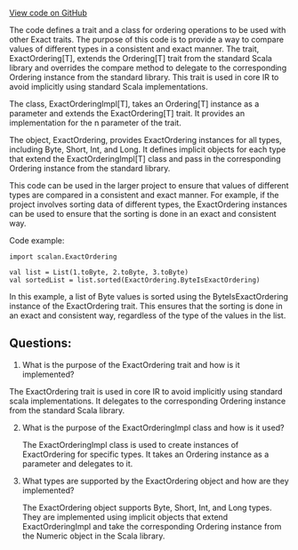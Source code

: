 [View code on GitHub](sigmastate-interpreterhttps://github.com/ScorexFoundation/sigmastate-interpreter/common/shared/src/main/scala/scalan/ExactOrdering.scala)

The code defines a trait and a class for ordering operations to be used with other Exact traits. The purpose of this code is to provide a way to compare values of different types in a consistent and exact manner. The trait, ExactOrdering[T], extends the Ordering[T] trait from the standard Scala library and overrides the compare method to delegate to the corresponding Ordering instance from the standard library. This trait is used in core IR to avoid implicitly using standard Scala implementations.

The class, ExactOrderingImpl[T], takes an Ordering[T] instance as a parameter and extends the ExactOrdering[T] trait. It provides an implementation for the n parameter of the trait.

The object, ExactOrdering, provides ExactOrdering instances for all types, including Byte, Short, Int, and Long. It defines implicit objects for each type that extend the ExactOrderingImpl[T] class and pass in the corresponding Ordering instance from the standard library.

This code can be used in the larger project to ensure that values of different types are compared in a consistent and exact manner. For example, if the project involves sorting data of different types, the ExactOrdering instances can be used to ensure that the sorting is done in an exact and consistent way. 

Code example:

```
import scalan.ExactOrdering

val list = List(1.toByte, 2.toByte, 3.toByte)
val sortedList = list.sorted(ExactOrdering.ByteIsExactOrdering)
```

In this example, a list of Byte values is sorted using the ByteIsExactOrdering instance of the ExactOrdering trait. This ensures that the sorting is done in an exact and consistent way, regardless of the type of the values in the list.
## Questions: 
 1. What is the purpose of the ExactOrdering trait and how is it implemented?
   
   The ExactOrdering trait is used in core IR to avoid implicitly using standard scala implementations. It delegates to the corresponding Ordering instance from the standard Scala library.

2. What is the purpose of the ExactOrderingImpl class and how is it used?
   
   The ExactOrderingImpl class is used to create instances of ExactOrdering for specific types. It takes an Ordering instance as a parameter and delegates to it.

3. What types are supported by the ExactOrdering object and how are they implemented?
   
   The ExactOrdering object supports Byte, Short, Int, and Long types. They are implemented using implicit objects that extend ExactOrderingImpl and take the corresponding Ordering instance from the Numeric object in the Scala library.
